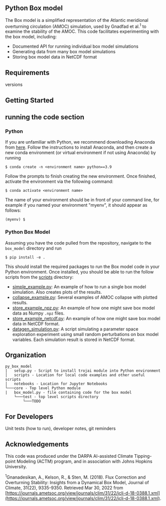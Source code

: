 ## Python Box model 

The Box model is a simplified representation of the Atlantic meridional 
overturning circulation (AMOC) simulation, used by Gnadfad et al.<sup>1</sup> 
to examine the stability of the AMOC. This code facilitates experimenting with 
the box model, including:

 * Documented API for running individual box model simulations
 * Generating data from many box model simulations
 * Storing box model data in NetCDF format

## Requirements

versions

## Getting Started

## running the code section



### Python
If you are unfamiliar with Python, we recommend downloading Anaconda from 
[here](https://www.anaconda.com/products/individual). Follow the instructions to install Anaconda, and then create a 
new conda environment (or virtual environment if not using Anaconda) by running

```commandline
$ conda create -n <environment name> python==3.9
```

Follow the prompts to finish creating the new environment. 
Once finished, activate the environment via the following command:

```commandline
$ conda activate <environment name>
```

The name of your environment should be in front of your command line, for example
if you named your environment "myenv", it should appear as follows:

```commandline
(myenv) $ 
```

### Python Box Model

Assuming you have the code pulled from the repository, navigate to the `box_model` directory and run

```commandline
$ pip install -e .
```

This should install the required packages to run the Box model code in your Python environment. 
Once installed, you should be able to run the follow scripts from the [scripts](box_model/scripts) directory:

  * [simple_example.py](box_model/scripts/simple_example.py): An example of how to run a single 
      box model simulation. Also creates plots of the results.
  * [collapse_example.py](box_model/scripts/collapse_example.py): Several examples of AMOC collapse 
      with plotted results.
  * [store_example_npz.py](box_model/scripts/store_example_npz.py): An example of how one might save box model data 
      as Numpy `.npz` files. 
  * [store_example_netcdf.py](box_model/scripts/store_example_netcdf.py): An example of how one might save box model 
      data in NetCDF format. 
  * [datagen_simulation.py](box_model/scripts/datagen_simulation.py): A script simulating a 
      parameter space exploration experiment using small random perturbations on box 
      model variables. Each simulation result is stored in NetCDF format.

## Organization

```
py_box_model
|   setup.py - Script to install trojai module into Python environment
│   scripts - Location for local code examples and other useful scripts
│   notebooks - Location for Jupyter Notebooks
└───core - Top level Python module
|   box_model.py - file containing code for the box model
    └───test - top level scripts directory
        └───TODO
```


## For Developers

Unit tests (how to run), developer notes, git reminders

## Acknowledgements

This code was produced under the DARPA AI-assisted Climate Tipping-point Modeling (ACTM) 
program, and in association with Johns Hopkins University. 

<sup>1</sup>Gnanadesikan, A., Kelson, R., & Sten, M. (2018). Flux Correction and Overturning Stability: 
Insights from a Dynamical Box Model, Journal of Climate, 31(22), 9335-9350. 
Retrieved Mar 30, 2022 from [https://journals.ametsoc.org/view/journals/clim/31/22/jcli-d-18-0388.1.xml](https://journals.ametsoc.org/view/journals/clim/31/22/jcli-d-18-0388.1.xml).